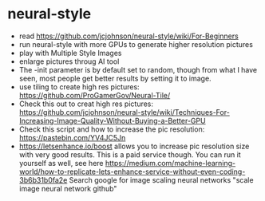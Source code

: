 # neural-style

- read https://github.com/jcjohnson/neural-style/wiki/For-Beginners
- run neural-style with more GPUs to generate higher resolution pictures
- play with Multiple Style Images
- enlarge pictures throug AI tool
- The -init parameter is by default set to random, though from what I have seen, most people get better results by setting it to image.
- use tiling to create high res pictures: https://github.com/ProGamerGov/Neural-Tile/
- Check this out to creat high res pictures: https://github.com/jcjohnson/neural-style/wiki/Techniques-For-Increasing-Image-Quality-Without-Buying-a-Better-GPU
- Check this script and how to increase the pic resolution: https://pastebin.com/YV4JC5Jn
- https://letsenhance.io/boost allows you to increase pic resolution size with very good results. This is a paid service though. You can run it yourself as well, see here https://medium.com/machine-learning-world/how-to-replicate-lets-enhance-service-without-even-coding-3b6b31b0fa2e
Search google for image scaling neural networks "scale image neural network github"
